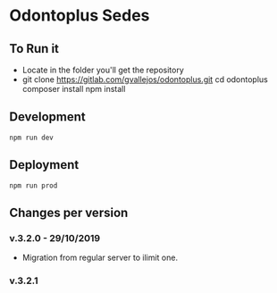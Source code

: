# Odontoplus Sedes

## To Run it 
- Locate in the folder you'll get the repository
- git clone https://gitlab.com/gvallejos/odontoplus.git
  cd odontoplus
  composer install
  npm install

## Development

    npm run dev

## Deployment

    npm run prod

## Changes per version

### v.3.2.0 - 29/10/2019
- Migration from regular server to ilimit one.

### v.3.2.1
